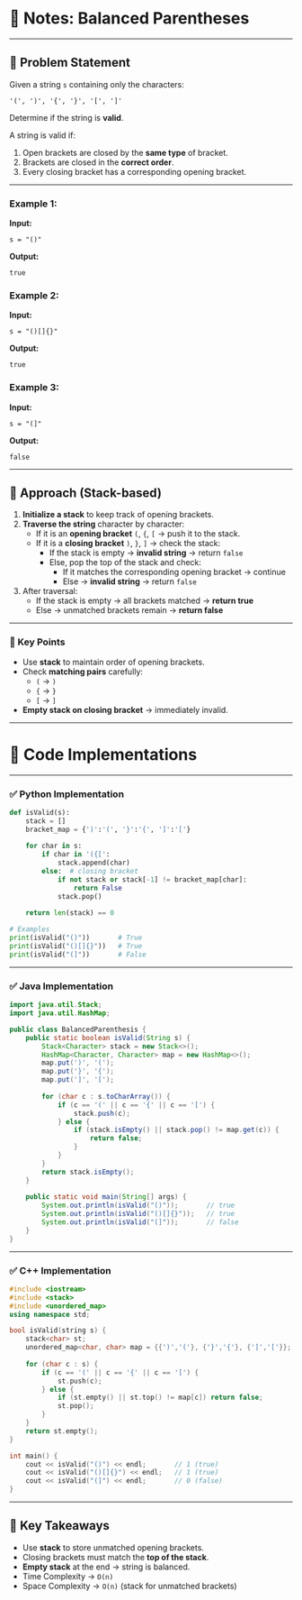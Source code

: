 # 📒 Notes: Balanced Parentheses

---

## 🔹 Problem Statement

Given a string `s` containing only the characters:

```
'(', ')', '{', '}', '[', ']'
```

Determine if the string is **valid**.

A string is valid if:

1. Open brackets are closed by the **same type** of bracket.
2. Brackets are closed in the **correct order**.
3. Every closing bracket has a corresponding opening bracket.

---

### Example 1:

**Input:**

```
s = "()"
```

**Output:**

```
true
```

### Example 2:

**Input:**

```
s = "()[]{}"
```

**Output:**

```
true
```

### Example 3:

**Input:**

```
s = "(]"
```

**Output:**

```
false
```

---

## 🔹 Approach (Stack-based)

1. **Initialize a stack** to keep track of opening brackets.
2. **Traverse the string** character by character:
    - If it is an **opening bracket** `(`, `{`, `[` → push it to the stack.
    - If it is a **closing bracket** `)`, `}`, `]` → check the stack:
        - If the stack is empty → **invalid string** → return `false`
        - Else, pop the top of the stack and check:
            - If it matches the corresponding opening bracket → continue
            - Else → **invalid string** → return `false`
3. After traversal:
    - If the stack is empty → all brackets matched → **return true**
    - Else → unmatched brackets remain → **return false**

---

### 🔹 Key Points

- Use **stack** to maintain order of opening brackets.
- Check **matching pairs** carefully:
    - `(` → `)`
    - `{` → `}`
    - `[` → `]`
- **Empty stack on closing bracket** → immediately invalid.

---

# 🔹 Code Implementations

---

### ✅ Python Implementation

```python
def isValid(s):
    stack = []
    bracket_map = {')':'(', '}':'{', ']':'['}
    
    for char in s:
        if char in '({[':
            stack.append(char)
        else:  # closing bracket
            if not stack or stack[-1] != bracket_map[char]:
                return False
            stack.pop()
    
    return len(stack) == 0

# Examples
print(isValid("()"))       # True
print(isValid("()[]{}"))   # True
print(isValid("(]"))       # False

```

---

### ✅ Java Implementation

```java
import java.util.Stack;
import java.util.HashMap;

public class BalancedParenthesis {
    public static boolean isValid(String s) {
        Stack<Character> stack = new Stack<>();
        HashMap<Character, Character> map = new HashMap<>();
        map.put(')', '(');
        map.put('}', '{');
        map.put(']', '[');
        
        for (char c : s.toCharArray()) {
            if (c == '(' || c == '{' || c == '[') {
                stack.push(c);
            } else {
                if (stack.isEmpty() || stack.pop() != map.get(c)) {
                    return false;
                }
            }
        }
        return stack.isEmpty();
    }
    
    public static void main(String[] args) {
        System.out.println(isValid("()"));       // true
        System.out.println(isValid("()[]{}"));   // true
        System.out.println(isValid("(]"));       // false
    }
}

```
---

### ✅ C++ Implementation

```cpp
#include <iostream>
#include <stack>
#include <unordered_map>
using namespace std;

bool isValid(string s) {
    stack<char> st;
    unordered_map<char, char> map = {{')','('}, {'}','{'}, {']','['}};
    
    for (char c : s) {
        if (c == '(' || c == '{' || c == '[') {
            st.push(c);
        } else {
            if (st.empty() || st.top() != map[c]) return false;
            st.pop();
        }
    }
    return st.empty();
}

int main() {
    cout << isValid("()") << endl;       // 1 (true)
    cout << isValid("()[]{}") << endl;   // 1 (true)
    cout << isValid("(]") << endl;       // 0 (false)
}

```

---

## 🔹 Key Takeaways

- Use **stack** to store unmatched opening brackets.
- Closing brackets must match the **top of the stack**.
- **Empty stack** at the end → string is balanced.
- Time Complexity → `O(n)`
- Space Complexity → `O(n)` (stack for unmatched brackets)